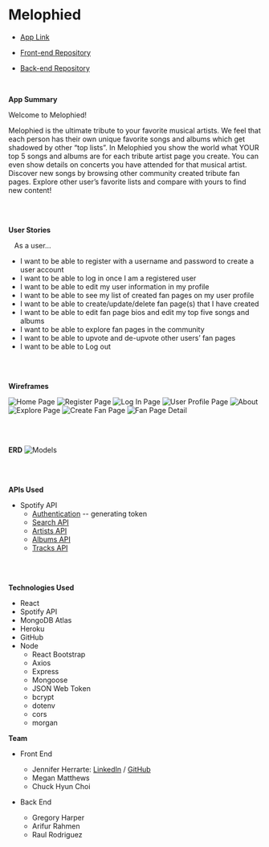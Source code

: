 # Melophied

- [App Link](https://melophied.herokuapp.com/)

- [Front-end Repository](https://github.com/chuckchoiboi/melophied)

- [Back-end Repository](https://github.com/ifrah1/melophied-server)

<br>

**App Summary**

Welcome to Melophied!

Melophied is the ultimate tribute to your favorite musical artists. We feel that each person has their own unique favorite songs and albums which get shadowed by other “top lists”. In Melophied you show the world what YOUR top 5 songs and albums are for each tribute artist page you create. You can even show details on concerts you have attended for that musical artist.
Discover new songs by browsing other community created tribute fan pages. Explore other user’s favorite lists and compare with yours to find new content!

<br/>
<br/>

**User Stories**

&nbsp;&nbsp;&nbsp;As a user…

- I want to be able to register with a username and password to create a user account
- I want to be able to log in once I am a registered user
- I want to be able to edit my user information in my profile
- I want to be able to see my list of created fan pages on my user profile
- I want to be able to create/update/delete fan page(s) that I have created
- I want to be able to edit fan page bios and edit my top five songs and albums
- I want to be able to explore fan pages in the community
- I want to be able to upvote and de-upvote other users’ fan pages
- I want to be able to Log out

<br/>
<br/>

**Wireframes**

![Home Page](https://media.git.generalassemb.ly/user/19097/files/11a0e680-8411-11eb-8f48-144f7615a49b)
![Register Page](https://media.git.generalassemb.ly/user/19097/files/12397d00-8411-11eb-8237-61ccc4ebedb9)
![Log In Page](https://media.git.generalassemb.ly/user/19097/files/12397d00-8411-11eb-80ca-e06424d79f4c)
![User Profile Page](https://media.git.generalassemb.ly/user/19097/files/9f490880-84db-11eb-9fd4-ade853cadd25)
![About](https://media.git.generalassemb.ly/user/19097/files/11085000-8411-11eb-80c0-a3e15496c5d5)
![Explore Page](https://media.git.generalassemb.ly/user/19097/files/11a0e680-8411-11eb-9dad-6c03cb7f632c)
![Create Fan Page](https://media.git.generalassemb.ly/user/19097/files/935d2f00-8e69-11eb-8ee1-de52cf6eb0db)
![Fan Page Detail](https://media.git.generalassemb.ly/user/19097/files/a1ab4b00-8e69-11eb-903c-95d813bd943f)

<br/>
<br/>

**ERD**
![Models](https://media.git.generalassemb.ly/user/19097/files/b28fa180-8411-11eb-8009-fde4decd67f7)

<br/>
<br/>

**APIs Used**

- Spotify API
  - [Authentication](https://developer.spotify.com/documentation/general/guides/authorization-guide/) -- generating token
  - [Search API](https://developer.spotify.com/documentation/web-api/reference/#category-search)
  - [Artists API](https://developer.spotify.com/documentation/web-api/reference/#category-artists)
  - [Albums API](https://developer.spotify.com/documentation/web-api/reference/#category-albums)
  - [Tracks API](https://developer.spotify.com/documentation/web-api/reference/#category-tracks)

<br/>
<br/>

**Technologies Used**

- React
- Spotify API
- MongoDB Atlas
- Heroku
- GitHub
- Node
  - React Bootstrap
  - Axios
  - Express
  - Mongoose
  - JSON Web Token
  - bcrypt
  - dotenv
  - cors
  - morgan

**Team**

- Front End

  - Jennifer Herrarte: [LinkedIn](https://www.linkedin.com/in/jenniferherrarte/) / [GitHub](https://github.com/jennuwine)
  - Megan Matthews
  - Chuck Hyun Choi

- Back End

  - Gregory Harper
  - Arifur Rahmen
  - Raul Rodriguez
